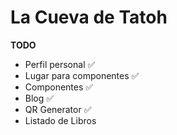 # La Cueva de Tatoh

**TODO**

- Perfil personal ✅
- Lugar para componentes ✅
- Componentes ✅
- Blog ✅
- QR Generator ✅
- Listado de Libros

